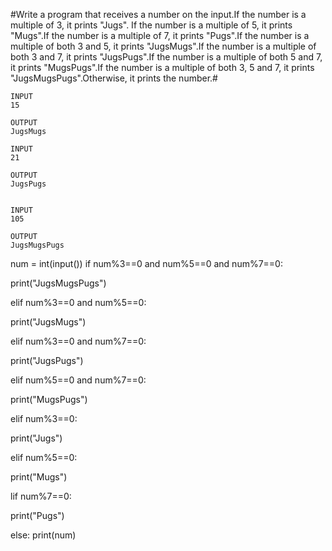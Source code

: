 #Write a program that receives a number on the input.If the number is a multiple of 3, it prints "Jugs". If the number is a multiple of 5, it prints "Mugs".If the number is a multiple of 7, it prints "Pugs".If the number is a multiple of both 3 and 5, it prints "JugsMugs".If the number is a multiple of both 3 and 7, it prints "JugsPugs".If the number is a multiple of both 5 and 7, it prints "MugsPugs".If the number is a multiple of both 3, 5 and 7, it prints "JugsMugsPugs".Otherwise, it prints the number.#
```
INPUT 
15

OUTPUT
JugsMugs

INPUT 
21

OUTPUT
JugsPugs


INPUT 
105

OUTPUT 
JugsMugsPugs

```
num = int(input())
if num%3==0 and num%5==0 and num%7==0:
 
 print("JugsMugsPugs")

elif num%3==0 and num%5==0:
  
  print("JugsMugs")

elif num%3==0 and num%7==0:
  
  print("JugsPugs")

elif num%5==0 and num%7==0:
  
  print("MugsPugs")

elif num%3==0:
 
 print("Jugs")

elif num%5==0:
 
 print("Mugs")

lif num%7==0:

print("Pugs")  

else:
  print(num)

  
